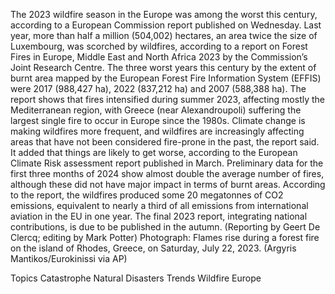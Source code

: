 The 2023 wildfire season in the Europe was among the worst this century, according to a European Commission report published on Wednesday.
Last year, more than half a million (504,002) hectares, an area twice the size of Luxembourg, was scorched by wildfires, according to a report on Forest Fires in Europe, Middle East and North Africa 2023 by the Commission’s Joint Research Centre.
The three worst years this century by the extent of burnt area mapped by the European Forest Fire Information System (EFFIS) were 2017 (988,427 ha), 2022 (837,212 ha) and 2007 (588,388 ha).
The report shows that fires intensified during summer 2023, affecting mostly the Mediterranean region, with Greece (near Alexandroupoli) suffering the largest single fire to occur in Europe since the 1980s.
Climate change is making wildfires more frequent, and wildfires are increasingly affecting areas that have not been considered fire-prone in the past, the report said. It added that things are likely to get worse, according to the European Climate Risk assessment report published in March.
Preliminary data for the first three months of 2024 show almost double the average number of fires, although these did not have major impact in terms of burnt areas.
According to the report, the wildfires produced some 20 megatonnes of CO2 emissions, equivalent to nearly a third of all emissions from international aviation in the EU in one year.
The final 2023 report, integrating national contributions, is due to be published in the autumn.
(Reporting by Geert De Clercq; editing by Mark Potter)
Photograph: Flames rise during a forest fire on the island of Rhodes, Greece, on Saturday, July 22, 2023. (Argyris Mantikos/Eurokinissi via AP)

Topics
Catastrophe
Natural Disasters
Trends
Wildfire
Europe

